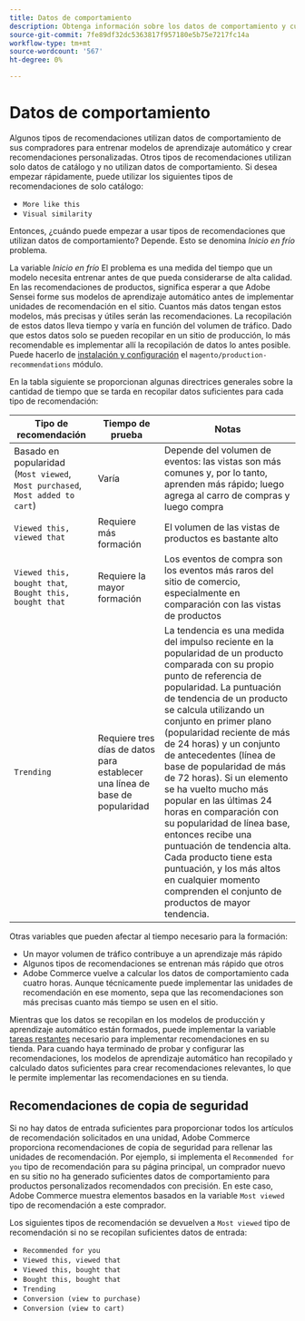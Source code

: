 ```yaml
---
title: Datos de comportamiento
description: Obtenga información sobre los datos de comportamiento y cuándo puede empezar a utilizarlos.
source-git-commit: 7fe89df32dc5363817f957180e5b75e7217fc14a
workflow-type: tm+mt
source-wordcount: '567'
ht-degree: 0%

---
```


# Datos de comportamiento

Algunos tipos de recomendaciones utilizan datos de comportamiento de sus compradores para entrenar modelos de aprendizaje automático y crear recomendaciones personalizadas. Otros tipos de recomendaciones utilizan solo datos de catálogo y no utilizan datos de comportamiento. Si desea empezar rápidamente, puede utilizar los siguientes tipos de recomendaciones de solo catálogo:

- `More like this`
- `Visual similarity`

Entonces, ¿cuándo puede empezar a usar tipos de recomendaciones que utilizan datos de comportamiento? Depende. Esto se denomina _Inicio en frío_ problema.

La variable _Inicio en frío_ El problema es una medida del tiempo que un modelo necesita entrenar antes de que pueda considerarse de alta calidad. En las recomendaciones de productos, significa esperar a que Adobe Sensei forme sus modelos de aprendizaje automático antes de implementar unidades de recomendación en el sitio. Cuantos más datos tengan estos modelos, más precisas y útiles serán las recomendaciones. La recopilación de estos datos lleva tiempo y varía en función del volumen de tráfico. Dado que estos datos solo se pueden recopilar en un sitio de producción, lo más recomendable es implementar allí la recopilación de datos lo antes posible. Puede hacerlo de [instalación y configuración](install-configure.md) el `magento/production-recommendations` módulo.

En la tabla siguiente se proporcionan algunas directrices generales sobre la cantidad de tiempo que se tarda en recopilar datos suficientes para cada tipo de recomendación:

| Tipo de recomendación | Tiempo de prueba | Notas |
|---|---|---|
| Basado en popularidad (`Most viewed`, `Most purchased`, `Most added to cart`) | Varía | Depende del volumen de eventos: las vistas son más comunes y, por lo tanto, aprenden más rápido; luego agrega al carro de compras y luego compra |
| `Viewed this, viewed that` | Requiere más formación | El volumen de las vistas de productos es bastante alto |
| `Viewed this, bought that`, `Bought this, bought that` | Requiere la mayor formación | Los eventos de compra son los eventos más raros del sitio de comercio, especialmente en comparación con las vistas de productos |
| `Trending` | Requiere tres días de datos para establecer una línea de base de popularidad | La tendencia es una medida del impulso reciente en la popularidad de un producto comparada con su propio punto de referencia de popularidad. La puntuación de tendencia de un producto se calcula utilizando un conjunto en primer plano (popularidad reciente de más de 24 horas) y un conjunto de antecedentes (línea de base de popularidad de más de 72 horas). Si un elemento se ha vuelto mucho más popular en las últimas 24 horas en comparación con su popularidad de línea base, entonces recibe una puntuación de tendencia alta. Cada producto tiene esta puntuación, y los más altos en cualquier momento comprenden el conjunto de productos de mayor tendencia. |

Otras variables que pueden afectar al tiempo necesario para la formación:

- Un mayor volumen de tráfico contribuye a un aprendizaje más rápido
- Algunos tipos de recomendaciones se entrenan más rápido que otros
- Adobe Commerce vuelve a calcular los datos de comportamiento cada cuatro horas. Aunque técnicamente puede implementar las unidades de recomendación en ese momento, sepa que las recomendaciones son más precisas cuanto más tiempo se usen en el sitio.

Mientras que los datos se recopilan en los modelos de producción y aprendizaje automático están formados, puede implementar la variable [tareas restantes](implementation-workflow.md) necesario para implementar recomendaciones en su tienda. Para cuando haya terminado de probar y configurar las recomendaciones, los modelos de aprendizaje automático han recopilado y calculado datos suficientes para crear recomendaciones relevantes, lo que le permite implementar las recomendaciones en su tienda.

## Recomendaciones de copia de seguridad

Si no hay datos de entrada suficientes para proporcionar todos los artículos de recomendación solicitados en una unidad, Adobe Commerce proporciona recomendaciones de copia de seguridad para rellenar las unidades de recomendación. Por ejemplo, si implementa el `Recommended for you` tipo de recomendación para su página principal, un comprador nuevo en su sitio no ha generado suficientes datos de comportamiento para productos personalizados recomendados con precisión. En este caso, Adobe Commerce muestra elementos basados en la variable `Most viewed` tipo de recomendación a este comprador.

Los siguientes tipos de recomendación se devuelven a `Most viewed` tipo de recomendación si no se recopilan suficientes datos de entrada:

- `Recommended for you`
- `Viewed this, viewed that`
- `Viewed this, bought that`
- `Bought this, bought that`
- `Trending`
- `Conversion (view to purchase)`
- `Conversion (view to cart)`
